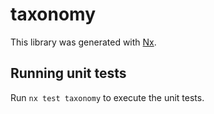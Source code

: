# taxonomy

This library was generated with [Nx](https://nx.dev).

## Running unit tests

Run `nx test taxonomy` to execute the unit tests.
